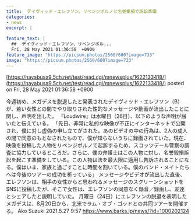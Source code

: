 ```yaml
---
title:  デイヴィッド・エレフソン、リベンジポルノと名誉棄損で訴訟準備  
categories:
- news
excerpt: |
  
feature_text: |
  ##  デイヴィッド・エレフソン、リベンジポル...
  Fri, 28 May 2021 01:36:58  +0900
feature_image: "https://picsum.photos/2560/600?image=733"
image: "https://picsum.photos/2560/600?image=733"
---
```


[https://hayabusa9.5ch.net/test/read.cgi/mnewsplus/1622133418/](https://hayabusa9.5ch.net/test/read.cgi/mnewsplus/1622133418/)
posted on Fri, 28 May 2021 01:36:58  +0900

<!--more-->

今週初め、メガデスを脱退したと発表されたデイヴィッド・エレフソン（B）が、若い女性との間でやり取りされた性的なメッセージや動画が流出したことに関し、声明を出した。 『Loudwire』は水曜日（26日）、以下のような声明が届いたと伝えている。 「先日、非常に私的な映像が不正にインターネットで公開され、僕に対し虚偽の申し立てがされた。あのビデオの中の行為は、2人の成人の間で同意のもとなされたもので、僕が知らないうちに録画されていた。現在、映像を投稿した人物をリベンジポルノで起訴するため、スコッツデール警察の調査に協力しているところだ。さらに、僕の弁護士はこの人物に対し、名誉毀損訴訟を起こす準備をしている。この人物は法を最大限に適用し告訴されることになる。僕はいま、家族と過ごすことに時間を割いている。僕のバンド・メイトたちへは今後のツアーの成功を祈っている」 メッセージやビデオが流出した直後、エレフソンは、相手の女性からと思われるメッセージのスクリーンショットをSNSに投稿したが、そこで女性は、エレフソンの同意なく録音／録画し、友達とシェアしたと説明していた。 月曜日（24日）にエレフソンの脱退を表明したメガデスは、8月20日から、北米でラム・オブ・ゴッドとの共同ツアーを開催する。 Ako Suzuki 2021.5.27 9:57 https://www.barks.jp/news/?id=1000202124
